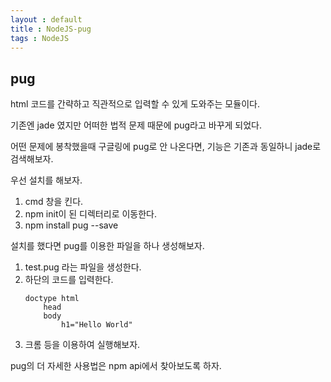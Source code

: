 ```yaml
---
layout : default
title : NodeJS-pug
tags : NodeJS
---
```


## pug

html 코드를 간략하고 직관적으로 입력할 수 있게 도와주는 모듈이다.

기존엔 jade 였지만 어떠한 법적 문제 때문에 pug라고 바꾸게 되었다.

어떤 문제에 봉착했을때 구글링에 pug로 안 나온다면, 기능은 기존과 동일하니 jade로 검색해보자.

우선 설치를 해보자.

1. cmd 창을 킨다.
2. npm init이 된 디렉터리로 이동한다.
3. npm install pug --save

설치를 했다면 pug를 이용한 파일을 하나 생성해보자.

1. test.pug 라는 파일을 생성한다.
2. 하단의 코드를 입력한다.
	```{pug}
    doctype html
    	head
        body
        	h1="Hello World"
    ```
3. 크롬 등을 이용하여 실행해보자.

pug의 더 자세한 사용법은 npm api에서 찾아보도록 하자.
